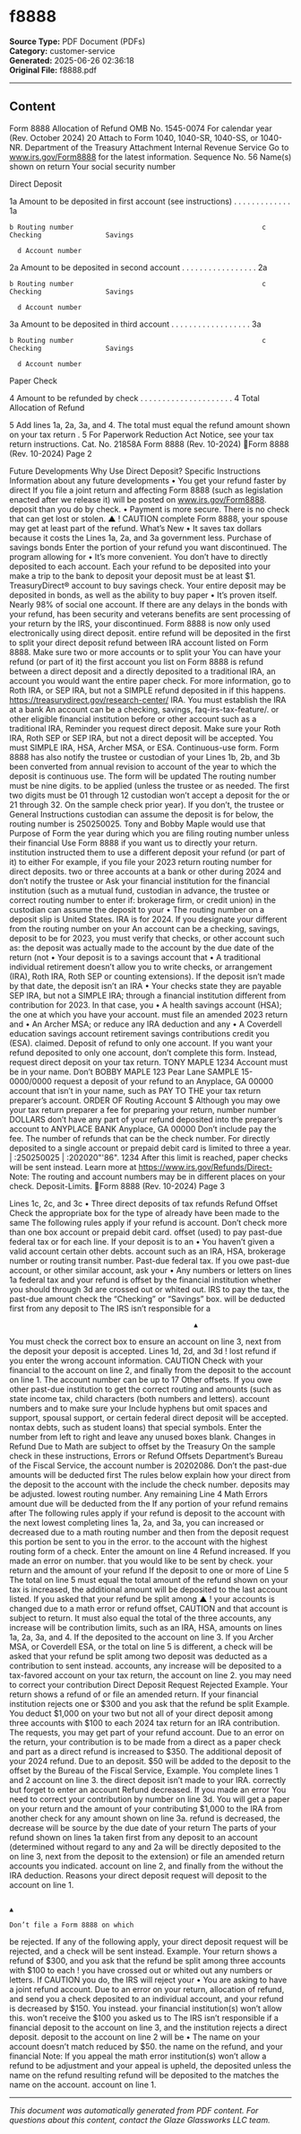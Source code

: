 ﻿# f8888

**Source Type:** PDF Document (PDFs)  
**Category:** customer-service  
**Generated:** 2025-06-26 02:36:18  
**Original File:** f8888.pdf

---

## Content

Form   8888                                               Allocation of Refund                                                                 OMB No. 1545-0074
                                                                                                                                                For calendar year
(Rev. October 2024)                                                                                                                                  20
                                            Attach to Form 1040, 1040-SR, 1040-SS, or 1040-NR.
Department of the Treasury                                                                                                                     Attachment
Internal Revenue Service                  Go to www.irs.gov/Form8888 for the latest information.                                               Sequence No. 56
Name(s) shown on return                                                                                                          Your social security number


Direct Deposit

  1a    Amount to be deposited in first account (see instructions) .           .   .   .   .   .    .   .   .   .    .   .   .       1a

    b Routing number                                               c       Checking                Savings

      d Account number

  2a    Amount to be deposited in second account           .   .   .   .   .   .   .   .   .   .    .   .   .   .    .   .   .       2a

    b Routing number                                               c       Checking                Savings

      d Account number

  3a    Amount to be deposited in third account       .    .   .   .   .   .   .   .   .   .   .    .   .   .   .    .   .   .       3a

    b Routing number                                               c       Checking                Savings

      d Account number

Paper Check

  4     Amount to be refunded by check .      .   .   .    .   .   .   .   .   .   .   .   .   .    .   .   .   .    .   .   .        4
Total Allocation of Refund

  5     Add lines 1a, 2a, 3a, and 4. The total must equal the refund amount shown on your tax return .                                5
For Paperwork Reduction Act Notice, see your tax return instructions.                              Cat. No. 21858A                         Form 8888 (Rev. 10-2024)
Form 8888 (Rev. 10-2024)                                                                                                                           Page 2

Future Developments                              Why Use Direct Deposit?                            Specific Instructions
Information about any future developments        • You get your refund faster by direct                         If you file a joint return and
affecting Form 8888 (such as legislation
enacted after we release it) will be posted
on www.irs.gov/Form8888.
                                                 deposit than you do by check.
                                                 • Payment is more secure. There is no
                                                 check that can get lost or stolen.
                                                                                                      ▲
                                                                                                      !
                                                                                                      CAUTION
                                                                                                                complete Form 8888, your
                                                                                                                spouse may get at least part of
                                                                                                                the refund.
What’s New                                       • It saves tax dollars because it costs the        Lines 1a, 2a, and 3a
                                                 government less.
Purchase of savings bonds                                                                           Enter the portion of your refund you want
discontinued. The program allowing for           • It’s more convenient. You don’t have to          directly deposited to each account. Each
your refund to be deposited into your            make a trip to the bank to deposit your            deposit must be at least $1.
TreasuryDirect® account to buy savings           check.
                                                                                                    Your entire deposit may be deposited in
bonds, as well as the ability to buy paper       • It’s proven itself. Nearly 98% of social         one account. If there are any delays in the
bonds with your refund, has been                 security and veterans benefits are sent            processing of your return by the IRS, your
discontinued. Form 8888 is now only used         electronically using direct deposit.               entire refund will be deposited in the first
to split your direct deposit refund between      IRA                                                account listed on Form 8888. Make sure
two or more accounts or to split your            You can have your refund (or part of it)           the first account you list on Form 8888 is
refund between a direct deposit and a            directly deposited to a traditional IRA,           an account you would want the entire
paper check. For more information, go to         Roth IRA, or SEP IRA, but not a SIMPLE             refund deposited in if this happens.
https://treasurydirect.gov/research-center/      IRA. You must establish the IRA at a bank             An account can be a checking, savings,
faq-irs-tax-feature/.                            or other eligible financial institution before     or other account such as a traditional IRA,
Reminder                                         you request direct deposit. Make sure your         Roth IRA, Roth SEP or SEP IRA, but not a
                                                 direct deposit will be accepted. You must          SIMPLE IRA, HSA, Archer MSA, or ESA.
Continuous-use form. Form 8888 has
                                                 also notify the trustee or custodian of your       Lines 1b, 2b, and 3b
been converted from annual revision to
                                                 account of the year to which the deposit is
continuous use. The form will be updated                                                            The routing number must be nine digits.
                                                 to be applied (unless the trustee or
as needed.                                                                                          The first two digits must be 01 through 12
                                                 custodian won’t accept a deposit for the
                                                                                                    or 21 through 32. On the sample check
                                                 prior year). If you don’t, the trustee or
General Instructions                             custodian can assume the deposit is for
                                                                                                    below, the routing number is 250250025.
                                                                                                    Tony and Bobby Maple would use that
Purpose of Form                                  the year during which you are filing
                                                                                                    routing number unless their financial
Use Form 8888 if you want us to directly         your return.
                                                                                                    institution instructed them to use a different
deposit your refund (or part of it) to either       For example, if you file your 2023 return       routing number for direct deposits.
two or three accounts at a bank or other         during 2024 and don’t notify the trustee or           Ask your financial institution for the
financial institution (such as a mutual fund,    custodian in advance, the trustee or               correct routing number to enter if:
brokerage firm, or credit union) in the          custodian can assume the deposit to your
                                                                                                    • The routing number on a deposit slip is
United States.                                   IRA is for 2024. If you designate your
                                                                                                    different from the routing number on your
   An account can be a checking, savings,        deposit to be for 2023, you must verify that
                                                                                                    checks,
or other account such as:                        the deposit was actually made to the
                                                 account by the due date of the return (not         • Your deposit is to a savings account that
• A traditional individual retirement                                                               doesn’t allow you to write checks, or
arrangement (IRA), Roth IRA, Roth SEP or         counting extensions). If the deposit isn’t
                                                 made by that date, the deposit isn’t an IRA        • Your checks state they are payable
SEP IRA, but not a SIMPLE IRA;                                                                      through a financial institution different from
                                                 contribution for 2023. In that case, you
• A health savings account (HSA);                                                                   the one at which you have your account.
                                                 must file an amended 2023 return and
• An Archer MSA; or                              reduce any IRA deduction and any
• A Coverdell education savings account          retirement savings contributions credit you
(ESA).                                           claimed.
Deposit of refund to only one account. If
you want your refund deposited to only one
account, don’t complete this form. Instead,
request direct deposit on your tax return.           TONY MAPLE                                                                         1234
Account must be in your name. Don’t
                                                     BOBBY MAPLE
                                                     123 Pear Lane
                                                                                         SAMPLE                                     15-0000/0000
request a deposit of your refund to an               Anyplace, GA 00000
account that isn’t in your name, such as
                                                     PAY TO THE
your tax return preparer’s account.                  ORDER OF
                                                                           Routing          Account                   $
Although you may owe your tax return
preparer a fee for preparing your return,                                  number           number
                                                                                                                          DOLLARS
don’t have any part of your refund
deposited into the preparer’s account to             ANYPLACE BANK
                                                     Anyplace, GA 00000                                                     Don’t include
pay the fee.
   The number of refunds that can be                                                                                      the check number.
                                                     For
directly deposited to a single account or
prepaid debit card is limited to three a year.       | :250250025         | :202020"'86".         1234
After this limit is reached, paper checks will
be sent instead. Learn more at
https://www.irs.gov/Refunds/Direct-                Note: The routing and account numbers may be in different places on your check.
Deposit-Limits.
Form 8888 (Rev. 10-2024)                                                                                                               Page 3

Lines 1c, 2c, and 3c                              • Three direct deposits of tax refunds         Refund Offset
Check the appropriate box for the type of         already have been made to the same             The following rules apply if your refund is
account. Don’t check more than one box            account or prepaid debit card.                 offset (used) to pay past-due federal tax or
for each line. If your deposit is to an           • You haven’t given a valid account            certain other debts.
account such as an IRA, HSA, brokerage            number or routing transit number.              Past-due federal tax. If you owe past-due
account, or other similar account, ask your       • Any numbers or letters on lines 1a           federal tax and your refund is offset by the
financial institution whether you should          through 3d are crossed out or whited out.      IRS to pay the tax, the past-due amount
check the “Checking” or “Savings” box.                                                           will be deducted first from any deposit to
                                                               The IRS isn’t responsible for a

                                                  ▲
You must check the correct box to ensure                                                         an account on line 3, next from the deposit
your deposit is accepted.
Lines 1d, 2d, and 3d
                                                  !            lost refund if you enter the
                                                               wrong account information.
                                                   CAUTION Check with your financial
                                                                                                 to the account on line 2, and finally from
                                                                                                 the deposit to the account on line 1.
The account number can be up to 17                                                               Other offsets. If you owe other past-due
                                                  institution to get the correct routing and     amounts (such as state income tax, child
characters (both numbers and letters).            account numbers and to make sure your
Include hyphens but omit spaces and                                                              support, spousal support, or certain federal
                                                  direct deposit will be accepted.               nontax debts, such as student loans) that
special symbols. Enter the number from left
to right and leave any unused boxes blank.        Changes in Refund Due to Math                  are subject to offset by the Treasury
On the sample check in these instructions,        Errors or Refund Offsets                       Department’s Bureau of the Fiscal Service,
the account number is 20202086. Don’t                                                            the past-due amounts will be deducted first
                                                  The rules below explain how your direct        from the deposit to the account with the
include the check number.                         deposits may be adjusted.                      lowest routing number. Any remaining
Line 4                                            Math Errors                                    amount due will be deducted from the
If any portion of your refund remains after       The following rules apply if your refund is    deposit to the account with the next lowest
completing lines 1a, 2a, and 3a, you can          increased or decreased due to a math           routing number and then from the deposit
request this portion be sent to you in the        error.                                         to the account with the highest routing
form of a check. Enter the amount on line 4       Refund increased. If you made an error on      number.
that you would like to be sent by check.          your return and the amount of your refund                  If the deposit to one or more of
Line 5
The total on line 5 must equal the total
amount of the refund shown on your tax
                                                  is increased, the additional amount will be
                                                  deposited to the last account listed. If you
                                                  asked that your refund be split among
                                                                                                 ▲
                                                                                                 !           your accounts is changed due
                                                                                                             to a math error or refund offset,
                                                                                                  CAUTION and that account is subject to
return. It must also equal the total of the       three accounts, any increase will be           contribution limits, such as an IRA, HSA,
amounts on lines 1a, 2a, 3a, and 4. If the        deposited to the account on line 3. If you     Archer MSA, or Coverdell ESA, or the
total on line 5 is different, a check will be     asked that your refund be split among two      deposit was deducted as a contribution to
sent instead.                                     accounts, any increase will be deposited to    a tax-favored account on your tax return,
                                                  the account on line 2.                         you may need to correct your contribution
Direct Deposit Request Rejected                      Example. Your return shows a refund of      or file an amended return.
If your financial institution rejects one or      $300 and you ask that the refund be split         Example. You deduct $1,000 on your
two but not all of your direct deposit            among three accounts with $100 to each         2024 tax return for an IRA contribution. The
requests, you may get part of your refund         account. Due to an error on the return, your   contribution is to be made from a direct
as a paper check and part as a direct             refund is increased to $350. The additional    deposit of your 2024 refund. Due to an
deposit.                                          $50 will be added to the deposit to the        offset by the Bureau of the Fiscal Service,
   Example. You complete lines 1 and 2            account on line 3.                             the direct deposit isn’t made to your IRA.
correctly but forget to enter an account          Refund decreased. If you made an error         You need to correct your contribution by
number on line 3d. You will get a paper           on your return and the amount of your          contributing $1,000 to the IRA from another
check for any amount shown on line 3a.            refund is decreased, the decrease will be      source by the due date of your return
The parts of your refund shown on lines 1a        taken first from any deposit to an account     (determined without regard to any
and 2a will be directly deposited to the          on line 3, next from the deposit to the        extension) or file an amended return
accounts you indicated.                           account on line 2, and finally from the        without the IRA deduction.
Reasons your direct deposit request will          deposit to the account on line 1.

                                                                                                 ▲
                                                                                                             Don’t file a Form 8888 on which
be rejected. If any of the following apply,
your direct deposit request will be rejected,
and a check will be sent instead.
                                                     Example. Your return shows a refund of
                                                  $300, and you ask that the refund be split
                                                  among three accounts with $100 to each
                                                                                                 !           you have crossed out or whited
                                                                                                             out any numbers or letters. If
                                                                                                  CAUTION you do, the IRS will reject your
• You are asking to have a joint refund           account. Due to an error on your return,       allocation of refund, and send you a check
deposited to an individual account, and           your refund is decreased by $150. You          instead.
your financial institution(s) won’t allow this.   won’t receive the $100 you asked us to
The IRS isn’t responsible if a financial          deposit to the account on line 3, and the
institution rejects a direct deposit.             deposit to the account on line 2 will be
• The name on your account doesn’t match          reduced by $50.
the name on the refund, and your financial        Note: If you appeal the math error
institution(s) won’t allow a refund to be         adjustment and your appeal is upheld, the
deposited unless the name on the refund           resulting refund will be deposited to the
matches the name on the account.                  account on line 1.

---

*This document was automatically generated from PDF content. For questions about this content, contact the Glaze Glassworks LLC team.*
